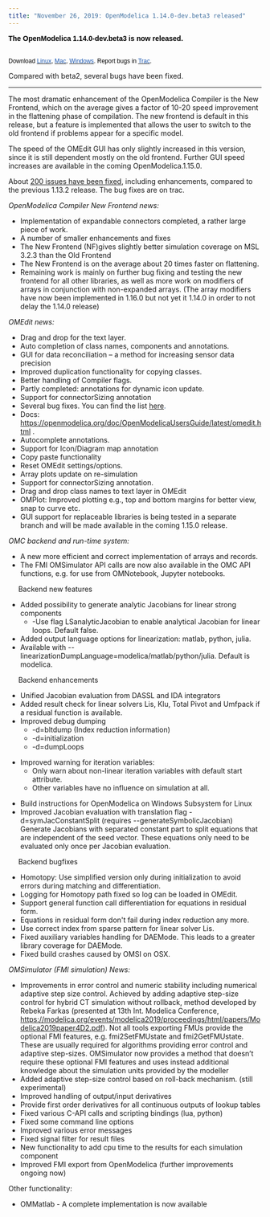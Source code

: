 ```yaml
---
title: "November 26, 2019: OpenModelica 1.14.0-dev.beta3 released"
---
```

<p><strong><span style="font-family: Arial, sans-serif; color: black; border: 1pt none windowtext; padding: 0in;">The OpenModelica 1.14.0-dev.beta3 is now released.&nbsp;<br /> <br /> </span></strong><strong></strong></p>
<p><span style="font-size: 9pt; font-family: Arial, sans-serif; color: black;">Download&nbsp;</span><span style="text-decoration: underline;"><span style="font-size: 9pt; font-family: Arial, sans-serif; color: #1b57b1; border: 1pt none windowtext; padding: 0in;"><a href="download/download-linux"><span style="color: #1b57b1;">Linux</span></a></span></span><span style="font-size: 9pt; font-family: Arial, sans-serif; color: black;">,&nbsp;</span><span style="text-decoration: underline;"><span style="font-size: 9pt; font-family: Arial, sans-serif; color: #1b57b1; border: 1pt none windowtext; padding: 0in;"><a href="download/download-mac"><span style="color: #1b57b1;">Mac</span></a></span></span><span style="font-size: 9pt; font-family: Arial, sans-serif; color: black;">,&nbsp;</span><span style="text-decoration: underline;"><span style="font-size: 9pt; font-family: Arial, sans-serif; color: #1b57b1; border: 1pt none windowtext; padding: 0in;"><a href="download/download-windows"><span style="color: #1b57b1;">Windows</span></a></span></span><span style="font-size: 9pt; font-family: Arial, sans-serif; color: black;">. Report bugs in&nbsp;</span><a href="https://trac.openmodelica.org/OpenModelica/newticket"><span style="font-size: 9pt; font-family: Arial, sans-serif; color: #1b57b1; border: 1pt none windowtext; padding: 0in;">Trac</span></a><span style="font-size: 9pt; font-family: Arial, sans-serif; color: black;">.</span></p>
<p>Compared with beta2, several bugs have been fixed.</p>
<hr />
<p>The most dramatic enhancement of the OpenModelica Compiler is the New Frontend, which on the average gives a factor of 10-20 speed improvement in the flattening phase of compilation. The new frontend is default in this release, but a feature is implemented that allows the user to switch to the old frontend if problems appear for a specific model.</p>
<p>The speed of the OMEdit GUI has only slightly increased in this version, since it is still dependent mostly on the old frontend. Further GUI speed increases are available in the coming OpenModelica.1.15.0.</p>
<p>About <a href="https://trac.openmodelica.org/OpenModelica/wiki/ReleaseNotes/1.14.0">200 issues have been fixed</a>, including enhancements, compared to the previous 1.13.2 release. The bug fixes are on trac.</p>
<p class="BulletItem"><i>OpenModelica Compiler New Frontend news:</i></p>
<ul>
<li>Implementation of expandable connectors completed, a rather large piece of work.</li>
<li>A number of smaller enhancements and fixes</li>
<li>The New Frontend (NF)gives slightly better simulation coverage on MSL 3.2.3 than the Old Frontend</li>
<li>The New Frontend is on the average about 20 times faster on flattening.</li>
<li>Remaining work is mainly on further bug fixing and testing the new frontend for all other libraries, as well as more work on modifiers of arrays in conjunction with non-expanded arrays. (The array modifiers have now been implemented in 1.16.0 but not yet it 1.14.0 in order to not delay the 1.14.0 release)</li>
</ul>
<p class="BulletItem"><i>OMEdit news:</i></p>
<ul>
<li>Drag and drop for the text layer.</li>
<li>Auto completion of class names, components and annotations.</li>
<li>GUI for data reconciliation – a method for increasing sensor data precision</li>
<li>Improved duplication functionality for copying classes.</li>
<li>Better handling of Compiler flags.</li>
<li>Partly completed: annotations for dynamic icon update.</li>
<li>Support for connectorSizing annotation</li>
<li>Several bug fixes. You can find the list <a href="https://trac.openmodelica.org/OpenModelica/query?status=closed&amp;owner=adeas31&amp;component=OMEdit&amp;milestone=1.14.0&amp;col=id&amp;col=summary&amp;col=component&amp;col=milestone&amp;col=status&amp;col=type&amp;col=priority&amp;order=priority">here</a><span style="color: #1f497d;">.</span></li>
<li>Docs: <a href="doc/OpenModelicaUsersGuide/latest/omedit.html">https://openmodelica.org/doc/OpenModelicaUsersGuide/latest/omedit.html</a> .</li>
<li>Autocomplete annotations.</li>
<li>Support for Icon/Diagram map annotation</li>
<li>Copy paste functionality</li>
<li>Reset OMEdit settings/options.</li>
<li>Array plots update on re-simulation</li>
<li>Support for connectorSizing annotation.</li>
<li>Drag and drop class names to text layer in OMEdit</li>
<li>OMPlot: Improved plotting e.g., top and bottom margins for better view, snap to curve etc.</li>
<li>GUI support for replaceable libraries is being tested in a separate branch and will be made available in the coming 1.15.0 release.</li>
</ul>
<p><i> OMC backend and run-time system:</i></p>
<ul>
<li>A new more efficient and correct implementation of arrays and records.</li>
<li>The FMI OMSimulator API calls are now also available in the OMC API functions, e.g. for use from OMNotebook, Jupyter notebooks.</li>
</ul>
<p>&nbsp;&nbsp;&nbsp;&nbsp; Backend new features</p>
<ul>
<li>Added possibility to generate analytic Jacobians for linear strong components
<ul>
<li>-Use flag LSanalyticJacobian to enable analytical Jacobian for linear loops. Default false.</li>
</ul>
</li>
<li>Added output language options for linearization: matlab, python, julia.</li>
<li>Available with --linearizationDumpLanguage=modelica/matlab/python/julia. Default is modelica.</li>
</ul>
<p>&nbsp;&nbsp;&nbsp;&nbsp; Backend enhancements</p>
<ul>
<li>Unified Jacobian evaluation from DASSL and IDA integrators</li>
<li>Added result check for linear solvers Lis, Klu, Total Pivot and Umfpack if a residual function is available.</li>
<li>Improved debug dumping
<ul>
<li>-d=bltdump (Index reduction information)</li>
<li>-d=initialization</li>
<li>-d=dumpLoops</li>
</ul>
</li>
</ul>
<ul>
<li>Improved warning for iteration variables:
<ul>
<li>Only warn about non-linear iteration variables with default start attribute.</li>
<li>Other variables have no influence on simulation at all.</li>
</ul>
</li>
</ul>
<ul>
<li>Build instructions for OpenModelica on Windows Subsystem for Linux</li>
<li>Improved Jacobian evaluation with translation flag -d=symJacConstantSplit (requires --generateSymbolicJacobian) Generate Jacobians with separated constant part to split equations that are independent of the seed vector. These equations only need to be evaluated only once per Jacobian evaluation.</li>
</ul>
<p>&nbsp;&nbsp;&nbsp;&nbsp; Backend bugfixes</p>
<ul>
<li>Homotopy: Use simplified version only during initialization to avoid errors during matching and differentiation.</li>
<li>Logging for Homotopy path fixed so log can be loaded in OMEdit.</li>
<li>Support general function call differentiation for equations in residual form.</li>
<li>Equations in residual form don't fail during index reduction any more.</li>
<li>Use correct index from sparse pattern for linear solver Lis.</li>
<li>Fixed auxiliary variables handling for DAEMode. This leads to a greater library coverage for DAEMode.</li>
<li>Fixed build crashes caused by OMSI on OSX.</li>
</ul>
<p><i>OMSimulator (FMI simulation) News:</i></p>
<ul>
<li>Improvements in error control and numeric stability including numerical adaptive step size control. Achieved by adding adaptive step-size control for hybrid CT simulation without rollback, method developed by Rebeka Farkas (presented at 13th Int. Modelica Conference, <a href="https://modelica.org/events/modelica2019/proceedings/html/papers/Modelica2019paper4D2.pdf">https://modelica.org/events/modelica2019/proceedings/html/papers/Modelica2019paper4D2.pdf</a>). Not all tools exporting FMUs provide the optional FMI features, e.g. fmi2SetFMUstate and fmi2GetFMUstate. These are usually required for algorithms providing error control and adaptive step-sizes. OMSimulator now provides a method that doesn’t require these optional FMI features and uses instead additional knowledge about the simulation units provided by the modeller</li>
<li>Added adaptive step-size control based on roll-back mechanism. (still experimental)</li>
<li>Improved handling of output/input derivatives</li>
<li>Provide first order derivatives for all continuous outputs of lookup tables</li>
<li>Fixed various C-API calls and scripting bindings (lua, python)</li>
<li>Fixed some command line options</li>
<li>Improved various error messages</li>
<li>Fixed signal filter for result files</li>
<li>New functionality to add cpu time to the results for each simulation component</li>
<li>Improved FMI export from OpenModelica (further improvements ongoing now)</li>
</ul>
<p>Other functionality:</p>
<ul>
<li>OMMatlab - A complete implementation is now available</li>
</ul>